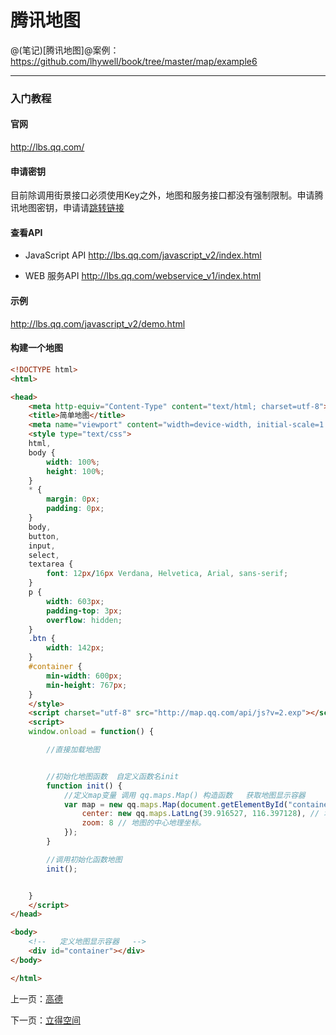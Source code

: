 腾讯地图
====================

@(笔记)[腾讯地图]@案例：https://github.com/lhywell/book/tree/master/map/example6

-------------------

### 入门教程

#### 官网
http://lbs.qq.com/

#### 申请密钥
目前除调用街景接口必须使用Key之外，地图和服务接口都没有强制限制。申请腾讯地图密钥，申请请[跳转链接](http://lbs.qq.com/console/mykey.html)

#### 查看API
- JavaScript API
http://lbs.qq.com/javascript_v2/index.html

- WEB 服务API
http://lbs.qq.com/webservice_v1/index.html

#### 示例
http://lbs.qq.com/javascript_v2/demo.html

#### 构建一个地图

```html
<!DOCTYPE html>
<html>

<head>
    <meta http-equiv="Content-Type" content="text/html; charset=utf-8">
    <title>简单地图</title>
    <meta name="viewport" content="width=device-width, initial-scale=1.0, minimum-scale=1.0, maximum-scale=1.0, user-scalable=no" />
    <style type="text/css">
    html,
    body {
        width: 100%;
        height: 100%;
    }
    * {
        margin: 0px;
        padding: 0px;
    }
    body,
    button,
    input,
    select,
    textarea {
        font: 12px/16px Verdana, Helvetica, Arial, sans-serif;
    }
    p {
        width: 603px;
        padding-top: 3px;
        overflow: hidden;
    }
    .btn {
        width: 142px;
    }
    #container {
        min-width: 600px;
        min-height: 767px;
    }
    </style>
    <script charset="utf-8" src="http://map.qq.com/api/js?v=2.exp"></script>
    <script>
    window.onload = function() {

        //直接加载地图


        //初始化地图函数  自定义函数名init
        function init() {
            //定义map变量 调用 qq.maps.Map() 构造函数   获取地图显示容器
            var map = new qq.maps.Map(document.getElementById("container"), {
                center: new qq.maps.LatLng(39.916527, 116.397128), // 地图的中心地理坐标。
                zoom: 8 // 地图的中心地理坐标。
            });
        }

        //调用初始化函数地图
        init();


    }
    </script>
</head>

<body>
    <!--   定义地图显示容器   -->
    <div id="container"></div>
</body>

</html>

```

上一页：[高德](https://github.com/lhywell/book/blob/master/map/1.2README.md)

下一页：[立得空间](https://github.com/lhywell/book/blob/master/map/1.4README.md)
